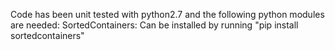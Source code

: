 Code has been unit tested with python2.7 and the following python modules are needed:
SortedContainers: Can be installed by running "pip install sortedcontainers" 
